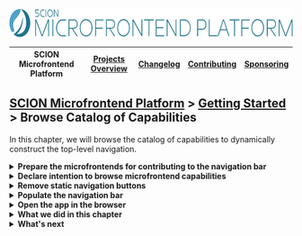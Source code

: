 <a href="/README.md"><img src="/resources/branding/scion-microfrontend-platform-banner.svg" height="50" alt="SCION Microfrontend Platform"></a>

| SCION Microfrontend Platform | [Projects Overview][menu-projects-overview] | [Changelog][menu-changelog] | [Contributing][menu-contributing] | [Sponsoring][menu-sponsoring] |  
| --- | --- | --- | --- | --- |

## [SCION Microfrontend Platform][menu-home] > [Getting Started][menu-getting-started] > Browse Catalog of Capabilities

In this chapter, we will browse the catalog of capabilities to dynamically construct the top-level navigation.

<details>
  <summary><strong>Prepare the microfrontends for contributing to the navigation bar</strong></summary>

In [chapter 6][link-getting-started:06:navigate-via-intent], we already provided the *ProductList Microfrontend* as microfrontend capability. We now need to do the same for the *CustomerList Microfrontend*.

1. Open the manifest `customers-app/src/manifest.json` of the *Customers App*.
2. Register the *CustomerList Microfrontend* as `microfrontend` capability, as follows:
   ```txt
        {
          "name": "Customers App",
          "capabilities": [
   [+]      {
   [+]        "type": "microfrontend",
   [+]        "qualifier": {
   [+]          "entity": "customers"
   [+]        },
   [+]        "private": false,
   [+]        "properties": {
   [+]          "path": "/customer-list/customer-list.html",
   [+]          "navbar": {
   [+]            "label": "Customers"
   [+]          }
   [+]        }
   [+]      },
            {
              "type": "microfrontend",
              "qualifier": {
                "entity": "customer"
              },
              "params": [
                {
                  "name": "id",
                  "required": true
                }
              ],
              "properties": {
                "path": "/customer/customer.html#?id=:id",
                "outlet": "aside"
              }
            }
          ],
          "intentions": [
            {
              "type": "microfrontend",
              "qualifier": {
                "entity": "products"
              }
            }
          ]
        }
   ```

   Note that we set the custom property `navbar` in the properties section of the capability. We will read this property when filtering the catalog of capabilities to determine for which microfrontends to create a navbar item.
3. Open the manifest `products-app/src/manifest.json` of the *Products App* and add the property `navbar` to the `ProductList Microfrontend`, as follows:
   ```txt
        {
          "name": "Products App",
          "capabilities": [
            {
              "type": "microfrontend",
              "qualifier": {
                "entity": "products"
              },
              "params": [
                {
                  "name": "ids",
                  "required": false
                }
              ],
              "private": false,
              "properties": {
                "path": "/product-list/product-list.html#?ids=:ids",
   [+]          "navbar": {
   [+]            "label": "Products"
   [+]          }
              }
            },
            {
              "type": "microfrontend",
              "qualifier": {
                "entity": "product"
              },
              "params": [
                {
                  "name": "id",
                  "required": true
                }
              ],
              "properties": {
                "path": "/product/product.html#?id=:id",
                "outlet": "aside"
              }
            }
          ]
        }
   ```

</details>

<details>
  <summary><strong>Declare intention to browse microfrontend capabilities</strong></summary>

In order for the host app to browse and navigate to microfrontend capabilities, we need to declare an intention, as follows:

1. Open the file `host-app/src/host.ts`.
2. Declare a microfrontend wildcard intention, as follows:
   ```ts
        await MicrofrontendPlatformHost.start({
          applications: [
            {symbolicName: 'products-app', manifestUrl: 'http://localhost:4201/manifest.json'},
            {symbolicName: 'customers-app', manifestUrl: 'http://localhost:4202/manifest.json'},
            {
              symbolicName: 'devtools',
              manifestUrl: 'https://microfrontend-platform-devtools.scion.vercel.app/manifest.json',
              intentionCheckDisabled: true,
              scopeCheckDisabled: true,
            },
          ],
          host: {
            manifest: {
              name: 'Host App',
              intentions: [
                {type: 'microfrontend', qualifier: {component: 'devtools', vendor: 'scion'}},
   [+]          {type: 'microfrontend', qualifier: {'*': '*'}},
              ],
            },
          },
        });
   ```

</details>

<details>
  <summary><strong>Remove static navigation buttons</strong></summary>

1. Open the file `host-app/src/index.html` of the host app.
2. Remove the buttons in the `<nav>` element, as follows:
 
   **Before:**
   ```html
    <nav>
      <button id="products">Products</button>
      <button id="customers">Customers</button>
    </nav>
   ```
   **After:**
   ```html
   <nav></nav>
   ```
4. Open the file `host-app/src/host.ts` of the host app.
5. Remove the event listeners of the static buttons we removed in the previous step.
</details>

<details>
  <summary><strong>Populate the navigation bar</strong></summary>

1. Open the file `host-app/src/host.ts` of the host app.
2. Create a button for each of the microfrontend capabilities to be added to the navigation bar, as follows:
  ```ts
  [+]   import {ManifestService, MicrofrontendPlatformHost, OutletRouter} from '@scion/microfrontend-platform';
        import {Beans} from '@scion/toolkit/bean-manager';
  [+]   import {filterArray} from '@scion/toolkit/operators';

        public async init(): Promise<void> {
          await MicrofrontendPlatformHost.start({
            applications: [
              {symbolicName: 'products-app', manifestUrl: 'http://localhost:4201/manifest.json'},
              {symbolicName: 'customers-app', manifestUrl: 'http://localhost:4202/manifest.json'},
              {
                symbolicName: 'devtools',
                manifestUrl: 'https://microfrontend-platform-devtools.scion.vercel.app/manifest.json',
                intentionCheckDisabled: true,
                scopeCheckDisabled: true,
              },
            ],
            host: {
              manifest: {
                name: 'Host App',
                intentions: [
                  {type: 'microfrontend', qualifier: {component: 'devtools', vendor: 'scion'}},
                  {type: 'microfrontend', qualifier: {'*': '*'}},
                ],
              },
            },
          });
      
          // Display the DevTools
          Beans.get(OutletRouter).navigate({component: 'devtools', vendor: 'scion'}, {outlet: 'bottom'});

  [+]     // Create a navigation button for each of the microfrontend capabilities to be added to the navigation bar
  [+]     const navbar = document.querySelector('nav');
  [+]     Beans.get(ManifestService).lookupCapabilities$({type: 'microfrontend'})
  [+]       .pipe(filterArray(capability => capability.properties.navbar))
  [+]       .subscribe(capabilities => {
  [+]         navbar.innerHTML = null;
  [+]         capabilities.forEach(capability => {
  [+]           const menuItem = navbar.appendChild(document.createElement('button'));
  [+]           menuItem.innerText = capability.properties.navbar.label;
  [+]           menuItem.addEventListener('click', () => {
  [+]             Beans.get(OutletRouter).navigate(capability.qualifier);
  [+]           });
  [+]         })
  [+]       });
  ```
  Using the `ManifestServie`, we can browse the catalog of capabilities and pass a filter to return only the capabilities that are of interest to us. We further filter capabilities having the `navbar` property. For each of these capabilities, we create a button that, when clicked, navigates to the microfrontend of that qualifier.
</details>

<details>
   <summary><strong>Open the app in the browser</strong></summary>

We did it! Run `npm run start` to serve the applications and see that the navigation buttons are now contributed via capabilities.

</details>

<details>
   <summary><strong>What we did in this chapter</strong></summary>

In this chapter, we learned how to browse the catalog of capabilities to dynamically populate the navigation bar.

<details>
   <summary>The <code>customers-app/src/manifest.json</code> looks as following:</summary>

```json
{
  "name": "Customers App",
  "capabilities": [
    {
      "type": "microfrontend",
      "qualifier": {
        "entity": "customers"
      },
      "private": false,
      "properties": {
        "path": "/customer-list/customer-list.html",
        "navbar": {
          "label": "Customers"
        }
      }
    },
    {
      "type": "microfrontend",
      "qualifier": {
        "entity": "customer"
      },
      "params": [
        {
          "name": "id",
          "required": true
        }
      ],
      "properties": {
        "path": "/customer/customer.html#?id=:id",
        "outlet": "aside"
      }
    }
  ],
  "intentions": [
    {
      "type": "microfrontend",
      "qualifier": {
        "entity": "products"
      }
    }
  ]
}
```
</details>

<details>
   <summary>The <code>products-app/src/manifest.json</code> looks as following:</summary>

```json
{
  "name": "Products App",
  "capabilities": [
    {
      "type": "microfrontend",
      "qualifier": {
        "entity": "products"
      },
      "params": [
        {
          "name": "ids",
          "required": false
        }
      ],
      "private": false,
      "properties": {
        "path": "/product-list/product-list.html#?ids=:ids",
        "navbar": {
          "label": "Products"
        }
      }
    },
    {
      "type": "microfrontend",
      "qualifier": {
        "entity": "product"
      },
      "params": [
        {
          "name": "id",
          "required": true
        }
      ],
      "private": true,
      "properties": {
        "path": "/product/product.html#?id=:id",
        "outlet": "aside"
      }
    }
  ]
}
```
</details>

<details>
   <summary>The <code>host-app/src/index.html</code> looks as following:</summary>

```html
<!DOCTYPE html>
<html lang="en">
  <head>
    <title>Getting Started with SCION</title>
    <link rel="stylesheet" type="text/css" href="host.scss">
    <script type="module" src="./host.ts"></script>
  </head>
  <body>
    <nav></nav>
    <main>
      <sci-router-outlet></sci-router-outlet>
      <sci-router-outlet name="aside"></sci-router-outlet>
      <sci-router-outlet name="bottom"></sci-router-outlet>
    </main>
  </body>
</html>
```
</details>

<details>
   <summary>The <code>host-app/src/host.ts</code> looks as following:</summary>

```ts
import {ManifestService, MicrofrontendPlatformHost, OutletRouter} from '@scion/microfrontend-platform';
import {Beans} from '@scion/toolkit/bean-manager';
import {filterArray} from '@scion/toolkit/operators';

class HostController {

  public async init(): Promise<void> {
    await MicrofrontendPlatformHost.start({
      applications: [
        {symbolicName: 'products-app', manifestUrl: 'http://localhost:4201/manifest.json'},
        {symbolicName: 'customers-app', manifestUrl: 'http://localhost:4202/manifest.json'},
        {
          symbolicName: 'devtools',
          manifestUrl: 'https://microfrontend-platform-devtools.scion.vercel.app/manifest.json',
          intentionCheckDisabled: true,
          scopeCheckDisabled: true,
        },
      ],
      host: {
        manifest: {
          name: 'Host App',
          intentions: [
            {type: 'microfrontend', qualifier: {component: 'devtools', vendor: 'scion'}},
            {type: 'microfrontend', qualifier: {'*': '*'}},
          ],
        },
      },
    });

    // Display the DevTools
    Beans.get(OutletRouter).navigate({component: 'devtools', vendor: 'scion'}, {outlet: 'bottom'});

    // Create a navigation button for each of the microfrontend capabilities to be added to the navigation bar
    const navbar = document.querySelector('nav');
    Beans.get(ManifestService).lookupCapabilities$({type: 'microfrontend'})
      .pipe(filterArray(capability => capability.properties.navbar))
      .subscribe(capabilities => {
        navbar.innerHTML = null;
        capabilities.forEach(capability => {
          const menuItem = navbar.appendChild(document.createElement('button'));
          menuItem.innerText = capability.properties.navbar.label;
          menuItem.addEventListener('click', () => {
            Beans.get(OutletRouter).navigate(capability.qualifier);
          });
        })
      });
  }
}

new HostController().init();
```
</details>

</details>

<details>
   <summary><strong>What's next</strong></summary>

   You have now learned the core concepts of the SCION Microfrontend Platform. Click [here][link-getting-started:09:summary] for a summary and further reading.

</details>

[menu-home]: /README.md
[menu-projects-overview]: /docs/site/projects-overview.md
[menu-changelog]: /docs/site/changelog/changelog.md
[menu-contributing]: /CONTRIBUTING.md
[menu-sponsoring]: /docs/site/sponsoring.md

[menu-getting-started]: /docs/site/getting-started/getting-started.md
[link-getting-started:01:host-app]: 01-getting-started-host-app.md
[link-getting-started:02:products-app]: 02-getting-started-products-app.md
[link-getting-started:03:customers-app]: 03-getting-started-customers-app.md
[link-getting-started:04:microfrontend-routing]: 04-getting-started-microfrontend-routing.md
[link-getting-started:05:embed-microfrontend]: 05-getting-started-embed-microfrontend.md
[link-getting-started:06:navigate-via-intent]: 06-getting-started-navigate-via-intent.md
[link-getting-started:08:browse-capabilities]: 08-getting-started-browse-capabilities.md
[link-getting-started:09:summary]: 09-getting-started-summary.md
